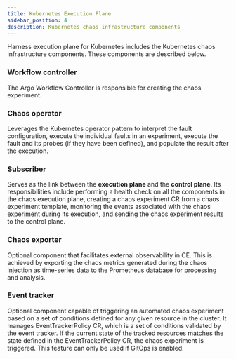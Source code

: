 ```yaml
---
title: Kubernetes Execution Plane
sidebar_position: 4
description: Kubernetes chaos infrastructure components
---
```

Harness execution plane for Kubernetes includes the Kubernetes chaos infrastructure components. These components are described below.


### Workflow controller
The Argo Workflow Controller is responsible for creating the chaos experiment.

### Chaos operator
Leverages the Kubernetes operator pattern to interpret the fault configuration, execute the individual faults in an experiment, execute the fault and its probes (if they have been defined), and populate the result after the execution.

### Subscriber
Serves as the link between the **execution plane** and the **control plane**. Its responsibilities include performing a health check on all the components in the chaos execution plane, creating a chaos experiment CR from a chaos experiment template, monitoring the events associated with the chaos experiment during its execution, and sending the chaos experiment results to the control plane.

### Chaos exporter
Optional component that facilitates external observability in CE. This is achieved by exporting the chaos metrics generated during the chaos injection as time-series data to the Prometheus database for processing and analysis.

### Event tracker
Optional component capable of triggering an automated chaos experiment based on a set of conditions defined for any given resource in the cluster. It manages EventTrackerPolicy CR, which is a set of conditions validated by the event tracker. If the current state of the tracked resources matches the state defined in the EventTrackerPolicy CR, the chaos experiment is triggered. This feature can only be used if GitOps is enabled.